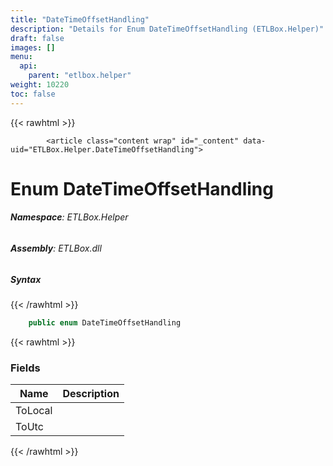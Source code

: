 ```yaml
---
title: "DateTimeOffsetHandling"
description: "Details for Enum DateTimeOffsetHandling (ETLBox.Helper)"
draft: false
images: []
menu:
  api:
    parent: "etlbox.helper"
weight: 10220
toc: false
---
```


{{< rawhtml >}}

            <article class="content wrap" id="_content" data-uid="ETLBox.Helper.DateTimeOffsetHandling">
  <h1 id="ETLBox_Helper_DateTimeOffsetHandling" data-uid="ETLBox.Helper.DateTimeOffsetHandling" class="text-break">Enum DateTimeOffsetHandling</h1>
  <div class="markdown level0 summary"></div>
  <div class="markdown level0 conceptual"></div>
<h6><strong>Namespace</strong>: ETLBox.Helper</h6>
  <h6><strong>Assembly</strong>: ETLBox.dll</h6>
  <h5 id="ETLBox_Helper_DateTimeOffsetHandling_syntax">Syntax</h5>
{{< /rawhtml >}}

```C#
    public enum DateTimeOffsetHandling
```

{{< rawhtml >}}
  <h3 id="fields">Fields
</h3>
  <table class="table table-bordered table-condensed">
    <thead>
      <tr>
        <th>Name</th>
        <th>Description</th>
      </tr>
    <thead>
    </thead></thead><tbody>
      <tr>
        <td id="ETLBox_Helper_DateTimeOffsetHandling_ToLocal">ToLocal</td>
        <td></td>
      </tr>
      <tr>
        <td id="ETLBox_Helper_DateTimeOffsetHandling_ToUtc">ToUtc</td>
        <td></td>
      </tr>
    </tbody>
  </table>

{{< /rawhtml >}}
